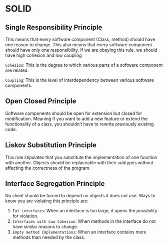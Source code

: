 # SOLID

## Single Responsibility Principle

This means that every software component (Class, method) should have one reason to change.
This also means that every software component should have only one responsibility.
If we are obeying this rule, we should have high cohesion and low coupling

`Cohesion`: This is the degree to which various parts of a software component are related.

`Coupling`: This is the level of interdependency between various software components.

## Open Closed Principle

Software components should be open for extension but closed for modification. Meaning if you want to add a new feature or extend the functionality of a class, you shouldn’t have to rewrite previously existing code.

## Liskov Substitution Principle

This rule stipulates that you substitute the implementation of one function with another. Objects should be replaceable with their subtypes without affecting the correctness of the program.

## Interface Segregation Principle

No client should be forced to depend on objects it does not use. Ways to know you are violating this principle are:

1. `Fat interfaces`: When an interface is too large, it opens the possibility for violation.
2. `Interfaces with Low Cohesion`: When methods in the interface do not have similar reasons to change.
3. `Empty method Implementations`: When an interface contains more methods than needed by the class.
